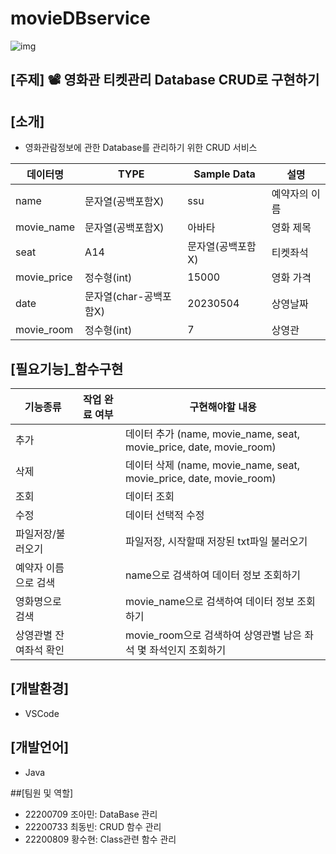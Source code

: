 # movieDBservice

![img](https://cdn.pixabay.com/photo/2017/04/29/11/35/movie-2270554__340.png)

## [주제] 📽️ 영화관 티켓관리 Database CRUD로 구현하기

## [소개]
- 영화관람정보에 관한 Database를 관리하기 위한 CRUD 서비스

| 데이터명 | TYPE | Sample Data | 설명 |
| ------ | -- | -- | ----------- |
| name | 문자열(공백포함X) | ssu | 예약자의 이름 |
| movie_name | 문자열(공백포함X) | 아바타 | 영화 제목 |
| seat | A14 | 문자열(공백포함X) | 티켓좌석 |
| movie_price | 정수형(int) | 15000 | 영화 가격 |
| date | 문자열(char-공백포함X) | 20230504 | 상영날짜 |
| movie_room | 정수형(int) | 7 | 상영관 |

## [필요기능]_함수구현

| 기능종류 | 작업 완료 여부 | 구현해야할 내용 |
| ------ | -- |----------- |
| 추가 |  | 데이터 추가 (name, movie_name, seat, movie_price, date, movie_room) |
| 삭제 |  | 데이터 삭제 (name, movie_name, seat, movie_price, date, movie_room) |
| 조회 |  | 데이터 조회 |
| 수정 |  | 데이터 선택적 수정 |
| 파일저장/불러오기  |  | 파일저장, 시작할때 저장된 txt파일 불러오기 |
| 예약자 이름으로 검색 |  | name으로 검색하여 데이터 정보 조회하기 |
| 영화명으로 검색 |  | movie_name으로 검색하여 데이터 정보 조회하기 |
| 상영관별 잔여좌석 확인 |  | movie_room으로 검색하여 상영관별 남은 좌석 몇 좌석인지 조회하기 |

## [개발환경]
- VSCode

## [개발언어] 
- Java 

##[팀원 및 역할]
- 22200709 조아민: DataBase 관리
- 22200733 최동빈: CRUD 함수 관리
- 22200809 황수현: Class관련 함수 관리 
